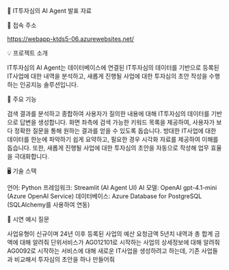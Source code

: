 🏢 IT투자심의 AI Agent 발표 자료

🔗 접속 주소

https://webapp-ktds5-06.azurewebsites.net/

💡 프로젝트 소개

IT투자심의 AI Agent는 데이터베이스에 연결된 IT투자심의 데이터를 기반으로 등록된 IT사업에 대한 내역을 분석하고, 새롭게 진행될 사업에 대한 투자심의 초안 작성을 수행하는 인공지능 솔루션입니다.

🚀 주요 기능

검색 결과를 분석하고 종합하여 사용자가 질의한 내용에 대해 IT투자심의 데이터를 기반으로 답변을 생성합니다.
화면 좌측에 검색 가능한 키워드 목록을 제공하여, 사용자가 보다 정확한 질문을 통해 원하는 결과를 얻을 수 있도록 돕습니다.
방대한 IT사업에 대한 데이터를 한눈에 파악하기 쉽게 요약하고, 필요한 경우 시각화 자료를 제공하여 이해를 돕습니다.
또한, 새롭게 진행될 사업에 대한 투자심의 초안을 자동으로 작성해 업무 효율을 극대화합니다.

🖥️ 기술 스택

언어: Python
프레임워크: Streamlit (AI Agent UI)
AI 모델: OpenAI gpt-4.1-mini (Azure OpenAI Service)
데이터베이스: Azure Database for PostgreSQL (SQLAlchemy를 사용하여 연동)

🎤 시연 예시 질문

 사업유형이 신규이며 24년 이후 등록된 사업의 예산 요청금액 5년치 내역과 총 합계 금액에 대해 알려줘
 단위서비스가 AG012101로 시작하는 사업의 상세정보에 대해 알려줘
 AG0092로 시작하는 서비스에 대해 새로운 IT사업을 생성하려고 하는데, 기존 사업들과 비교해서 투자심의 초안을 하나 만들어줘
